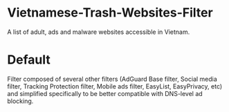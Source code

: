 # Vietnamese-Trash-Websites-Filter
A list of adult, ads and malware websites accessible in Vietnam.

# Default
Filter composed of several other filters (AdGuard Base filter, Social media filter, Tracking Protection filter, Mobile ads filter, EasyList, EasyPrivacy, etc) and simplified specifically to be better compatible with DNS-level ad blocking.
